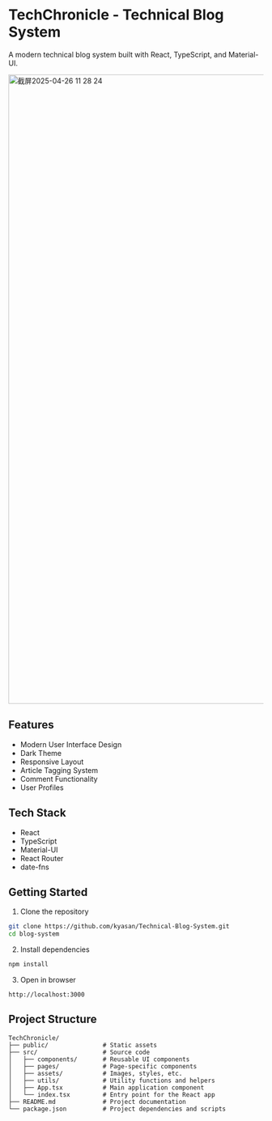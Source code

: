 # TechChronicle - Technical Blog System

A modern technical blog system built with React, TypeScript, and Material-UI.

<img width="1244" alt="截屏2025-04-26 11 28 24" src="https://github.com/user-attachments/assets/8eb92542-0fb4-410b-88f6-cdcee2eb2d5d" />

## Features

- Modern User Interface Design
- Dark Theme
- Responsive Layout
- Article Tagging System
- Comment Functionality
- User Profiles

## Tech Stack

- React
- TypeScript
- Material-UI
- React Router
- date-fns

## Getting Started

1. Clone the repository
```bash
git clone https://github.com/kyasan/Technical-Blog-System.git
cd blog-system
```

2. Install dependencies
```bash
npm install
```

3. Open in browser
```
http://localhost:3000
```

## Project Structure

```
TechChronicle/
├── public/               # Static assets
├── src/                  # Source code
│   ├── components/       # Reusable UI components
│   ├── pages/            # Page-specific components
│   ├── assets/           # Images, styles, etc.
│   ├── utils/            # Utility functions and helpers
│   ├── App.tsx           # Main application component
│   └── index.tsx         # Entry point for the React app
├── README.md             # Project documentation
└── package.json          # Project dependencies and scripts
```
